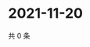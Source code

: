 # 2021-11-20

共 0 条

<!-- BEGIN WEIBO -->
<!-- 最后更新时间 Sat Nov 20 2021 08:47:49 GMT+0800 (China Standard Time) -->

<!-- END WEIBO -->
